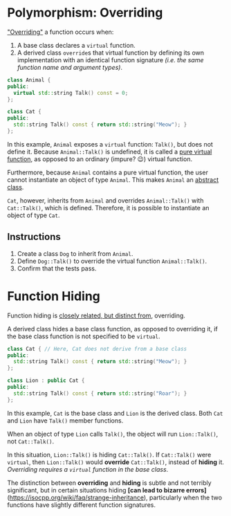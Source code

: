 # Polymorphism: Overriding

["Overriding"](http://isocpp.github.io/CppCoreGuidelines/CppCoreGuidelines#glossary) a function occurs when:

1. A base class declares a `virtual` function.
2. A derived class `override`s that virtual function by defining its own implementation with an identical function signature _(i.e. the same function name and argument types)_.

```C++
class Animal {
public:
  virtual std::string Talk() const = 0;
};

class Cat {
public:
  std::string Talk() const { return std::string("Meow"); }
};
```

In this example, `Animal` exposes a `virtual` function: `Talk()`, but does not define it. Because `Animal::Talk()` is undefined, it is called a [pure virtual function](http://isocpp.github.io/CppCoreGuidelines/CppCoreGuidelines#glossary), as opposed to an ordinary (impure? 😉) virtual function.

Furthermore, because `Animal` contains a pure virtual function, the user cannot instantiate an object of type `Animal`. This makes `Animal` an [abstract class](http://isocpp.github.io/CppCoreGuidelines/CppCoreGuidelines#glossary).

`Cat`, however, inherits from `Animal` and overrides `Animal::Talk()` with `Cat::Talk()`, which is defined. Therefore, it is possible to instantiate an object of type `Cat`.

## Instructions

1. Create a class `Dog` to inherit from `Animal`.
2. Define `Dog::Talk()` to override the virtual function `Animal::Talk()`.
3. Confirm that the tests pass.

# Function Hiding

Function hiding is [closely related, but distinct from](https://stackoverflow.com/questions/19736281/what-are-the-differences-between-overriding-virtual-functions-and-hiding-non-vir), overriding.

A derived class hides a base class function, as opposed to overriding it, if the base class function is not specified to be `virtual`.

```C++
class Cat { // Here, Cat does not derive from a base class
public:
  std::string Talk() const { return std::string("Meow"); }
};

class Lion : public Cat {
public:
  std::string Talk() const { return std::string("Roar"); }
};
```

In this example, `Cat` is the base class and `Lion` is the derived class. Both `Cat` and `Lion` have `Talk()` member functions.

When an object of type `Lion` calls `Talk()`, the object will run `Lion::Talk()`, not `Cat::Talk()`.

In this situation, `Lion::Talk()` is hiding `Cat::Talk()`. If `Cat::Talk()` were `virtual`, then `Lion::Talk()` would **override** `Cat::Talk()`, instead of **hiding** it. _Overriding requires a `virtual` function in the base class_.

The distinction between **overriding** and **hiding** is subtle and not terribly significant, but in certain situations hiding **[can lead to bizarre errors]**(https://isocpp.org/wiki/faq/strange-inheritance), particularly when the two functions have slightly different function signatures.
